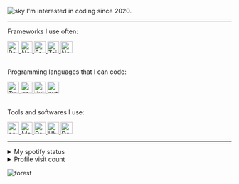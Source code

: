 ![sky](https://github.com/Tantoony/tantoony/assets/64890076/94ed5146-b8ef-4b3d-b76b-3e710e8a6b54)
I'm interested in coding since 2020.

<hr />

<div>
<p>Frameworks I use often:</p>
<div>
<a href="https://react.dev/" target="_blank" >
  <img height="26" src="https://connect.yalin.app/icons/react.png" title="React" />
</a>
<a href="https://nextjs.org/" target="_blank" >
  <img height="26" src="https://connect.yalin.app/icons/nextjs.png" title="Nextjs" />
</a>
<a href="https://fastify.dev/" target="_blank" >
  <img height="26" src="https://connect.yalin.app/icons/fastify.png" title="Fastify" />
</a>
<a href="https://tailwindcss.com/" target="_blank" >
  <img height="26" src="https://connect.yalin.app/icons/tailwind.png" title="Tailwind" />
</a>
<a href="https://nestjs.com/" target="_blank" >
  <img height="26" src="https://connect.yalin.app/icons/nestjs.png" title="Nestjs" />
</a>
</div>
</div>

<br />

<div>
<p>Programming languages that I can code:</p>
<div>
<a href="https://www.typescriptlang.org/" target="_blank" >
  <img height="26" src="https://connect.yalin.app/icons/ts.png" title="Typescript" />
</a>
<a href="https://go.dev/" target="_blank" >
  <img height="26" src="https://connect.yalin.app/icons/golang.png" title="go" />
</a>
<a href="https://julialang.org/" target="_blank" >
  <img height="26" src="https://connect.yalin.app/icons/julia.png" title="Julia" />
</a>
<a href="https://www.python.org/" target="_blank" >
  <img height="26" src="https://connect.yalin.app/icons/python.png" title="python" />
</a>
</div>
</div>

<br/>

<div>
<p>Tools and softwares I use:</p>
<div>
<a href="https://nodejs.org/tr" target="_blank" >
  <img height="26" src="https://connect.yalin.app/icons/nodejs.png" title="nodejs" />
</a>
<a href="https://www.mongodb.com/" target="_blank" >
  <img height="26" src="https://connect.yalin.app/icons/mongodb.png" title="MongoDB" />
</a>
<a href="https://redis.io/" target="_blank" >
  <img height="26" src="https://connect.yalin.app/icons/redis.png" title="Redis" />
</a>
<a href="https://ubuntu.com/" target="_blank" >
  <img height="26" src="https://connect.yalin.app/icons/ubuntu.png" title="Ubuntu" />
</a>
<a href="https://www.docker.com/" target="_blank" >
  <img height="26" src="https://connect.yalin.app/icons/docker.png" title="Docker" />
</a>
</div>
</div>
<hr />
<details>
  <summary>My spotify status</summary>
<p>
<a href="https://open.spotify.com/user/bsa431plyu8hiphpc0ggbsa25" target="_blank" >
  <img height="300" src="https://img.yalin.app/?" title="my spotify profile" />
</a>
</p>
</details>
<details>
  <summary>Profile visit count</summary>
<p>
  <img src="https://profile-counter.glitch.me/{Tantoony}/count.svg" title="@tantoony" />
</p>
</details>

![forest](https://github.com/Tantoony/tantoony/assets/64890076/ce6108ad-b431-49f3-81ae-8806fd1d3d96)
